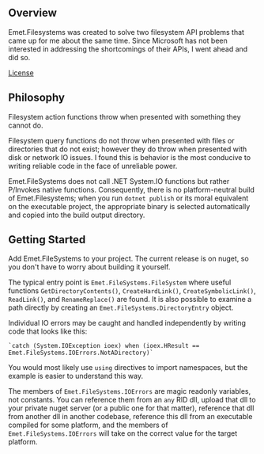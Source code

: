 ## Overview

Emet.Filesystems was created to solve two filesystem API problems that came up for
me about the same time. Since Microsoft has not been interested in addressing the
shortcomings of their APIs, I went ahead and did so.

[License](LICENSE)

## Philosophy

Filesystem action functions throw when presented with something they cannot do.

Filesystem query functions do not throw when presented with files or directories
that do not exist; however they do throw when presented with disk or network IO
issues. I found this is behavior is the most conducive to writing reliable code
in the face of unreliable power.

Emet.FileSystems does not call .NET System.IO functions but rather P/Invokes
native functions. Consequently, there is no platform-neutral build of Emet.Filesystems;
when you run `dotnet publish` or its moral equivalent on the executable project,
the appropriate binary is selected automatically and copied into the build output directory.

## Getting Started

Add Emet.FileSystems to your project. The current release is on nuget, so you
don't have to worry about building it yourself.

The typical entry point is `Emet.FileSystems.FileSystem` where useful functions
`GetDirectoryContents()`, `CreateHardLink()`, `CreateSymbolicLink()`, `ReadLink()`,
and `RenameReplace()` are found. It is also possible to examine a path directly
by creating an `Emet.FileSystems.DirectoryEntry` object.

Individual IO errors may be caught and handled independently by writing code that
looks like this:

    `catch (System.IOException ioex) when (ioex.HResult == Emet.FileSystems.IOErrors.NotADirectory)`

You would most likely use `using` directives to import namespaces, but the example is
easier to understand this way.

The members of `Emet.FileSystems.IOErrors` are magic readonly variables, not constants.
You can reference them from an `any` RID dll, upload that dll to your private nuget server
(or a public one for that matter), reference that dll from another dll in another codebase,
reference this dll from an executable compiled for some platform, and the members of
`Emet.FileSystems.IOErrors` will take on the correct value for the target platform.


